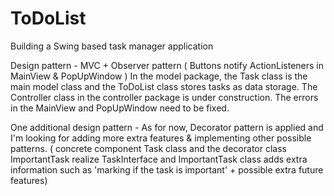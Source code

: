# ToDoList

Building a Swing based task manager application

Design pattern - MVC + Observer pattern ( Buttons notify ActionListeners in MainView & PopUpWindow )
In the model package, the Task class is the main model class and the ToDoList class stores tasks as data storage. The Controller
class in the controller package is under construction. The errors in the MainView and PopUpWindow need to be fixed.

One additional design pattern - As for now, Decorator pattern is applied and I'm looking for adding more extra features &
implementing other possible patterns. ( concrete component Task class and the decorator class ImportantTask realize TaskInterface
and ImportantTask class adds extra information such as 'marking if the task is important' + possible extra future features)
